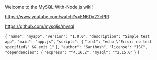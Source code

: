Welcome to the MySQL-With-Node.js wiki!

https://www.youtube.com/watch?v=EN6Dx22cPRI

https://github.com/mysqljs/mysql

`{`
  `"name": "myapp",`
  `"version": "1.0.0",`
  `"description": "Simple test app",`
  `"main": "app.js",`
  `"scripts": {`
    `"test": "echo \"Error: no test specified\" && exit 1"`
  `},`
  `"author": "Santhosh",`
  `"license": "ISC",`
  `"dependencies": {`
    `"express": "^4.16.2",`
    `"mysql": "^2.15.0"`
  `}`
`}`
